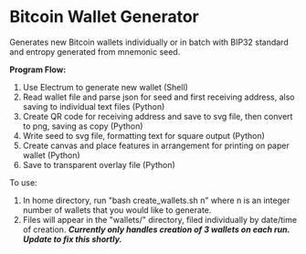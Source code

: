 # Bitcoin Wallet Generator

Generates new Bitcoin wallets individually or in batch with BIP32 standard and entropy generated from mnemonic seed.

<b>Program Flow:</b>
1. Use Electrum to generate new wallet (Shell)
2. Read wallet file and parse json for seed and first receiving address, also saving to individual text files (Python)
3. Create QR code for receiving address and save to svg file, then convert to png, saving as copy (Python)
4. Write seed to svg file, formatting text for square output (Python)
5. Create canvas and place features in arrangement for printing on paper wallet (Python)
6. Save to transparent overlay file (Python)

To use:
1. In home directory, run "bash create_wallets.sh n" where n is an integer number of wallets that you would like to generate.
2. Files will appear in the "wallets/" directory, filed individually by date/time of creation.
<b><i>Currently only handles creation of 3 wallets on each run. Update to fix this shortly.</i></b>
